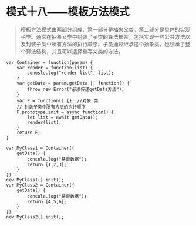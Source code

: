 # 模式十八——模板方法模式

> 模板方法模式由两部分组成，第一部分是抽象父类，第二部分是具体的实现子类。通常在抽象父类中封装了子类的算法框架，包括实现一些公共方法以及封装子类中所有方法的执行顺序。子类通过继承这个抽象类，也绩承了整个算法结构，并且可以选择重写父类的方法。

```
var Container = function(param) {
	var render = function(list) {
		conosle.log("render-list", list);
	}
	var getData = param.getData || function() {
		throw new Error("必须传递getData方法");
	}
	var F = function() {}; //对象 类
	// 封装子类中所有方法的执行顺序
	F.prototype.init = async function() {
		let list = await getData();
		render(list);
	}
	return F;
}

var MyClass1 = Container({
	getData() {
		console.log("获取数据");
		return [1,2,3];
	}
})
new MyClass1().init();
var MyClass2 = Container({
	getData() {
		console.log("获取数据");
		return [4,5,6];
	}
})
new MyClass2().init();
```

